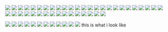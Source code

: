 ![](https://cdn.discordapp.com/attachments/1167253026487148554/1186991404967272549/3.gif?ex=659542e4&is=6582cde4&hm=d4dc51b0c3e44cc06c249260d1bae749ae2e12fc3e5dc94c4e93a2f65d6b9468&) ![](https://cdn.discordapp.com/attachments/1167253026487148554/1186991405508333668/4b15512b_original.png?ex=659542e4&is=6582cde4&hm=2912fc629250dfe4b354bd143d27f3409ba0b0cb1f5ad6ee2a7341babc805c27&) ![](https://cdn.discordapp.com/attachments/1167253026487148554/1186991405856477184/10cbf6a3_original.png?ex=659542e4&is=6582cde4&hm=b893c5f848c29932c12fac908cfa248b5240ddb5ab650694ed332f8c600ce5ae&) ![](https://cdn.discordapp.com/attachments/1167253026487148554/1186991888671191070/13c073dd_original.png?ex=65954357&is=6582ce57&hm=33e32d79e7462d773c08ee0fe62c5f75220e9ce09dd17c0d7fa5cfb56d7ae134&) ![](https://cdn.discordapp.com/attachments/1167253026487148554/1186991863442448434/d18kiov-cce78da7-903f-4ee0-8161-0d179cc6bb2f.gif?ex=65954351&is=6582ce51&hm=2b048eea928ed0b7f74eb5ec700aa5d249ac4d5124798813ff13b0517877c865&) ![](https://cdn.discordapp.com/attachments/1167253026487148554/1186992291005599764/tumblr_00e1dd79720787f0d6508e94969f5920_1b2d4356_100.png?ex=659543b7&is=6582ceb7&hm=b63d5edf12039c2d422e9b57b50bb11001d1c8fcbbb9ce1051fb0b4039314d00&) ![](https://cdn.discordapp.com/attachments/1167253026487148554/1186992550981148702/tumblr_8ee121c780b4a9bc7ebdf4eeb87f8e8a_0194a917_100.webp?ex=659543f5&is=6582cef5&hm=ed37d6258939cd0a402fab07c4df37141990dfba4afc3ccc037549ae51d2e933&0) ![](https://cdn.discordapp.com/attachments/1167253026487148554/1186991635536564284/24668037_original.png?ex=6595431b&is=6582ce1b&hm=9b6d82718f497262450cb970856e85c705593d28226f41e249b15f56606ecfca&) ![](https://cdn.discordapp.com/attachments/1167253026487148554/1186992125238312980/eb7d8893_original.jpg?ex=6595438f&is=6582ce8f&hm=7dbb79317e6a9a3b4ec902434052bba9d385eea65849fb0c74f84c6933bee444&) ![](https://cdn.discordapp.com/attachments/1167253026487148554/1186993873923350568/tumblr_7b36ed94cd18c4a9abae1ef311e85ecc_0d8ef68c_100.webp?ex=65954530&is=6582d030&hm=f1d2bfe1c1a15b811e084f2fe5c28d468ed7bc6b0bfcd4045316b9b784b49537&) ![](https://cdn.discordapp.com/attachments/1167253026487148554/1186994116299591830/tumblr_521ec135a9f52c3605ce1fcc23fe3cf1_7c4a025e_100.png?ex=6595456a&is=6582d06a&hm=8b5b1b7955cda462d617ef8cc1dab503539a1e4272fe2661128fa2db29f8977d&) ![](https://cdn.discordapp.com/attachments/1167253026487148554/1186993604258975745/icp_stamp_by_cheetana_d14nxq2-fullview.jpg?ex=659544f0&is=6582cff0&hm=65049f59f9818f97cfa89cdd7db6c22b92f22dfd797852871831b74fdb5f3527&) ![](https://cdn.discordapp.com/attachments/1167253026487148554/1186993650824118282/mikufig.png?ex=659544fb&is=6582cffb&hm=396fc807dfe4fc8425ffb370333eff165c493d8ec44b66c91c93348169862f40&) ![](https://cdn.discordapp.com/attachments/1167253026487148554/1186993570461257838/b7.png?ex=659544e8&is=6582cfe8&hm=ba06207de97fa88b2dfec49a31b14e3dd289cf2bda7699254b38001266bb5c82&)
![](https://cdn.discordapp.com/attachments/1167253026487148554/1186993744919134289/rain3.gifex=65954512&is=6582d012&hm=b8e2795f9f537f911b012c4f1b315ab569b58c5eed1eca9fc9cc25f108c20dd8&) ![](https://cdn.discordapp.com/attachments/1167253026487148554/1186994767159103488/tumblr_e32262102b293918fbd1efbf1c926550_0fa9d4b3_100.png?ex=65954605&is=6582d105&hm=232372daa01479038e79c79e624bfdb5bc5500c76bb86d15ce37287220c6ccff&) ![](https://cdn.discordapp.com/attachments/1167253026487148554/1186994889817341952/tumblr_cb4261d64c90c0e4d066bad2cc85b8b9_2a4175c7_100.jpg?ex=65954623&is=6582d123&hm=fa8872e5ffb414220dac41170e4ee71e1b5324a8e5b16d7db084494d1c037850&) ![](https://cdn.discordapp.com/attachments/1167253026487148554/1186994977868361799/tumblr_3fe8635cc25ca5694170f1b7a2a97782_0a66948f_100.png?ex=65954638&is=6582d138&hm=123ad2b82c0a397d5fe7e122539c476238e16a031d411205c08b03f46bc2426b&) ![](https://cdn.discordapp.com/attachments/1167253026487148554/1186995265698267197/tumblr_7b2d2bc2daaa7e49b4060f50580ac32c_e6cd1fba_100.webp?ex=6595467c&is=6582d17c&hm=49cbcd42f117afe3280b51b2755005d3171ea05a1656db0f96814119c26bb615&) ![](https://cdn.discordapp.com/attachments/1167253026487148554/1186995430198882305/tumblr_1e4fa08c950afb44700ac9665fb2b43f_07b46958_100.webp?ex=659546a3&is=6582d1a3&hm=976903f26f0ade8f7f23bb6d838c6a95261de162e992e3a1c9500dad457a1007&) ![](https://cdn.discordapp.com/attachments/1167253026487148554/1186995622881005568/tumblr_9245a15dad34f3b6bd5179908407ec73_ccf91077_100.jpg?ex=659546d1&is=6582d1d1&hm=0f734a478ac6962fff54df54d237c571c73738ac97f0374c8a5395df786efe36&) ![](https://cdn.discordapp.com/attachments/1167253026487148554/1186999415131619408/tumblr_33040e38bb0d60d7ab6e1e664560b2a7_a8e7785b_100.webp?ex=65954a59&is=6582d559&hm=4c06995f086c7bc7a1b64f649ae6f42ed1d69e6f09ce9bbdf863cf355ca6c5ca&) ![](https://cdn.discordapp.com/attachments/1167253026487148554/1186999530139418634/tumblr_848fad30c7784bbaed21e2df272ce00f_418630ac_100.webp?ex=65954a75&is=6582d575&hm=40984972fdec8d128e5e5756a75ee9d6ad34c0a416e20480e1b764ecbc9bfad8&) ![](https://cdn.discordapp.com/attachments/1167253026487148554/1186999646552330290/tumblr_19fba37de7773b903739c2e44820c638_9aa9f1ae_100.webp?ex=65954a91&is=6582d591&hm=f7cb2d17af9da6a7247b21a8b8b5feb07bfaa320f8f00259b4bf1f367e977ef4&) ![](https://cdn.discordapp.com/attachments/1167253026487148554/1187002077977776239/tumblr_ab97eeb6776d2587153f1d05eea4712b_c08fee09_100.webp?ex=65954cd4&is=6582d7d4&hm=e8b7a4aaba2b7708677bdb7185906fb35d5628e519febd09b18fe0082c41db1b&) ![](https://cdn.discordapp.com/attachments/1167253026487148554/1187002359453339688/eb38775a.png?ex=65954d17&is=6582d817&hm=f1fb9434b70912ab7cb8a74f3ad92d9c4a785c08e591ae13f0d3dcf2ecee2724&) ![](https://cdn.discordapp.com/attachments/1167253026487148554/1187002003486949396/tumblr_c3e3e0f61f47c28a7ddb0ef648082f04_df55c272_100.png?ex=65954cc3&is=6582d7c3&hm=1c65ba4f2e7212104c7f9f8a83141f6617b015841654e67a60602e82280201d7&) ![](https://cdn.discordapp.com/attachments/1167253026487148554/1187003473137508403/tumblr_04e044c1d6c378fc95d2e1151ac70cfb_c052b177_100.webp?ex=65954e21&is=6582d921&hm=aecfe2294ce89f201db5d886d4cd877a475e73056b15702cd6da7f6e7034a8ee&) ![](https://cdn.discordapp.com/attachments/1167253026487148554/1187006766182060053/tumblr_ec55d0e76bc72a96b0acccae7bb2274e_59105731_100.webp?ex=65955132&is=6582dc32&hm=de87b1736ac2819195ee2ff1634c1a53978ce549bafc1f079a033247e841b564&) ![](https://cdn.discordapp.com/attachments/1167253026487148554/1187007724551151646/have_sex.png?ex=65955217&is=6582dd17&hm=45a87e5653857200e044707309912b6d5b60e89d3fa706c8f5e3604d697cf71c&)
![](https://cdn.discordapp.com/attachments/1167253026487148554/1187249590710304850/tumblr_2d86bc631c58a1fab7897dd34721cbe8_31c7d2a0_100.png?ex=65963358&is=6583be58&hm=bcc2407c30893a9886b37f0c4e4aceab667e8acdf62e08c2a65bbcbf782f4167&) ![](https://cdn.discordapp.com/attachments/1167253026487148554/1187249822168780830/tumblr_378ee2b4d4f1cce88a45b829baefb67d_6303ba72_100.png?ex=6596338f&is=6583be8f&hm=5e80af0c16ecfdc55823a109afa292dd9577b6373b0e7703883557a570d27a67&) ![](https://cdn.discordapp.com/attachments/1167253026487148554/1187264989170499677/ezgif-5-84526defb6.webp?ex=659641af&is=6583ccaf&hm=d6b4d6469f59bde40e0c055c7b9fe7afbef6cd8ed9d13ea6d69caf1b248547a2&) ![](https://cdn.discordapp.com/attachments/1167253026487148554/1187266021518757958/tumblr_d986e09c56ec80f693224ee813893403_328ee358_100.png?ex=659642a5&is=6583cda5&hm=6f77a55844e70420c14cf530094128fa200057f30a9384fffb7b2fb31f426c72&) ![](https://cdn.discordapp.com/attachments/1167253026487148554/1187266129387851786/tumblr_9c87ecf0e5889c9fc02f6faeac0a2645_5f0c404d_100.webp?ex=659642bf&is=6583cdbf&hm=2a3e332b92a3bdbdbf7cff83a5d41e0dfae23bb06292449b34bbe31f2c47e9bd&) ![](https://cdn.discordapp.com/attachments/1167253026487148554/1187266275332849684/winterdriving.gif?ex=659642e2&is=6583cde2&hm=058cd8fb69b781bb410b05b43c1a26881cc00d297ce035ce1062490bf4843996&) ![](https://cdn.discordapp.com/attachments/1167253026487148554/1187266570779643975/tumblr_fbb2d3a625010500ca1a3b47fa215a01_7427454a_100.webp?ex=65964328&is=6583ce28&hm=5a63ab52657db637d5b563456df04f0e1428d90fc0105094826a65435669fb9b&) ![](https://cdn.discordapp.com/attachments/1167253026487148554/1187267085261348904/iygbnjki.gif?ex=659643a3&is=6583cea3&hm=0ff4631fd88a750faf605a8ec7467c4de0f32287c733aafe5260168bf0772933&) ![](https://cdn.discordapp.com/attachments/1167253026487148554/1187267051866312714/glow_in_the_dark_by_glittersludge-day6eyf.png?ex=6596439b&is=6583ce9b&hm=29a0f9eeaea73ffbafabacf9f9680427eb0961864e0c4011ef02d3a1d4166f38&) ![](https://cdn.discordapp.com/attachments/1167253026487148554/1187267142178062426/tumblr_848fad30c7784bbaed21e2df272ce00f_418630ac_100.webp?ex=659643b1&is=6583ceb1&hm=4f0d9aa7bfbf99df5a2ed67e05a36c7c7f1828ae790923eee941ab6edbfaeee8&) ![](https://cdn.discordapp.com/attachments/1167253026487148554/1187267341399101471/this_is_how_i_feel_by_mr_stamp.gif?ex=659643e0&is=6583cee0&hm=15d420e635d0dfba12d41623abf41ce323695933602ff38bafb94a04d3529a6c&)

![](https://cdn.discordapp.com/attachments/1081784190460239912/1188074338344247346/tumblr_2c4c0be80d0bfaeb276ffaacfd1e91b8_408e86fd_250.webp?ex=65993373&is=6586be73&hm=b4be68f35a4764fae9521b84abdcdc21123d5f8937b8f7e5c086c4dc14f05fb5&) ![](https://cdn.discordapp.com/attachments/1081784190460239912/1188074545857433692/tumblr_a06318dd0973346470e6235198aa1313_ed36b3a2_250.webp?ex=659933a5&is=6586bea5&hm=79a11c971070cdb41f1f6d007110c55d9ff7a24a48806dd0e15c7a7f8d982aad&) ![](https://cdn.discordapp.com/attachments/1081784190460239912/1188074665575452742/tumblr_02577a5f60d85c2d7124a38c7168af66_b1590188_250.webp?ex=659933c1&is=6586bec1&hm=5f05b7a0c455321777e71f8df980ab30ecfda73e4f3ccbc9b4df659ee85cace0&) ![](https://cdn.discordapp.com/attachments/1081784190460239912/1188074745258836049/802be70a_original.gif?ex=659933d4&is=6586bed4&hm=68dc02dab6b34f0a6008d200a53ffd934dc3e5efa29341cabd48e466e1187fe9&) ![](https://cdn.discordapp.com/attachments/1081784190460239912/1188074831342731264/272e0259_original.gif?ex=659933e9&is=6586bee9&hm=915eb996b311348061ae234170981363dd58a6563ff316be01ba50c1e94ea45b&) ![](https://cdn.discordapp.com/attachments/1081784190460239912/1188076236057088030/9e5cfbb7_original.gif?ex=65993538&is=6586c038&hm=7810950aae97dcecdb8f65be9a7298ba0533011960b4bcb72853614e25a01ab5&) ![](https://cdn.discordapp.com/attachments/1081784190460239912/1188076366374121593/12325d2c_original.png?ex=65993557&is=6586c057&hm=653d911a7bcf2a60af75e3b2883ee9b13933eea262f5089ff99ab85707662a15&) ![](https://cdn.discordapp.com/attachments/1081784190460239912/1188076470107639808/adultswim.gif?ex=6599356f&is=6586c06f&hm=804366afc413e29ee0ff9b16da381aaa32087607378aefb54dfd280343438527&) ![](https://cdn.discordapp.com/attachments/1081784190460239912/1188076641587564545/dd1d1272_original.gif?ex=65993598&is=6586c098&hm=ad5afc2d86a3b05b5449c5f89f1257cd1b182f30806b18caa1131aacb5afe212&) ![](https://cdn.discordapp.com/attachments/1081784190460239912/1188076747057549352/slipknot2.webp?ex=659935b1&is=6586c0b1&hm=50d2f5bac82527e69ab33628f435537905333ccc5aee2a2db445287fcfe20292&) ![](https://cdn.discordapp.com/attachments/1081784190460239912/1188077034933600366/ittb04.gif?ex=659935f6&is=6586c0f6&hm=071d2c0827f1739d849fc2a345b9774dce18270be46eb2144e04aa5f305c3586&)
![](https://cdn.discordapp.com/attachments/1081784190460239912/1188083378151510087/WORM_BURGER.gif?ex=65993bde&is=6586c6de&hm=38ccd68a6fbd8da2a2b956f3afb4450b04b875dedb569e4c28f463cafa0358db&) this is what i look like
